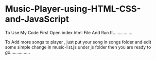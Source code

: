 # Music-Player-using-HTML-CSS-and-JavaScript

To Use My Code 
First Open index.html File And Run It................


To Add more songs to player , just put your song in songs folder and edit some simple change in music-list.js under js folder
then you are ready to go................
